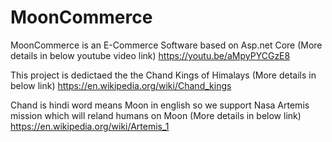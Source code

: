 # MoonCommerce
MoonCommerce is an E-Commerce Software based on Asp.net Core (More details in below youtube video link)
https://youtu.be/aMpyPYCGzE8

This project is dedictaed the the Chand Kings of Himalays (More details in below link)
https://en.wikipedia.org/wiki/Chand_kings

Chand is hindi word means Moon in english so we support Nasa Artemis mission which will reland humans on Moon (More details in below link)
https://en.wikipedia.org/wiki/Artemis_1
